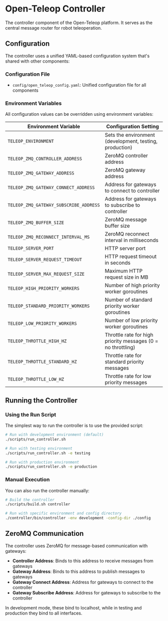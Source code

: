# Open-Teleop Controller

The controller component of the Open-Teleop platform. It serves as the central message router for robot teleoperation.

## Configuration

The controller uses a unified YAML-based configuration system that's shared with other components:

### Configuration File

- `config/open_teleop_config.yaml`: Unified configuration file for all components

### Environment Variables

All configuration values can be overridden using environment variables:

| Environment Variable | Configuration Setting |
| --- | --- |
| `TELEOP_ENVIRONMENT` | Sets the environment (development, testing, production) |
| `TELEOP_ZMQ_CONTROLLER_ADDRESS` | ZeroMQ controller address |
| `TELEOP_ZMQ_GATEWAY_ADDRESS` | ZeroMQ gateway address |
| `TELEOP_ZMQ_GATEWAY_CONNECT_ADDRESS` | Address for gateways to connect to controller |
| `TELEOP_ZMQ_GATEWAY_SUBSCRIBE_ADDRESS` | Address for gateways to subscribe to controller |
| `TELEOP_ZMQ_BUFFER_SIZE` | ZeroMQ message buffer size |
| `TELEOP_ZMQ_RECONNECT_INTERVAL_MS` | ZeroMQ reconnect interval in milliseconds |
| `TELEOP_SERVER_PORT` | HTTP server port |
| `TELEOP_SERVER_REQUEST_TIMEOUT` | HTTP request timeout in seconds |
| `TELEOP_SERVER_MAX_REQUEST_SIZE` | Maximum HTTP request size in MB |
| `TELEOP_HIGH_PRIORITY_WORKERS` | Number of high priority worker goroutines |
| `TELEOP_STANDARD_PRIORITY_WORKERS` | Number of standard priority worker goroutines |
| `TELEOP_LOW_PRIORITY_WORKERS` | Number of low priority worker goroutines |
| `TELEOP_THROTTLE_HIGH_HZ` | Throttle rate for high priority messages (0 = no throttling) |
| `TELEOP_THROTTLE_STANDARD_HZ` | Throttle rate for standard priority messages |
| `TELEOP_THROTTLE_LOW_HZ` | Throttle rate for low priority messages |

## Running the Controller

### Using the Run Script

The simplest way to run the controller is to use the provided script:

```bash
# Run with development environment (default)
./scripts/run_controller.sh

# Run with testing environment
./scripts/run_controller.sh -e testing

# Run with production environment
./scripts/run_controller.sh -e production
```

### Manual Execution

You can also run the controller manually:

```bash
# Build the controller
./scripts/build.sh controller

# Run with specific environment and config directory
./controller/bin/controller -env development -config-dir ./config
```

## ZeroMQ Communication

The controller uses ZeroMQ for message-based communication with gateways:

- **Controller Address**: Binds to this address to receive messages from gateways
- **Gateway Address**: Binds to this address to publish messages to gateways
- **Gateway Connect Address**: Address for gateways to connect to the controller
- **Gateway Subscribe Address**: Address for gateways to subscribe to the controller

In development mode, these bind to localhost, while in testing and production they bind to all interfaces. 